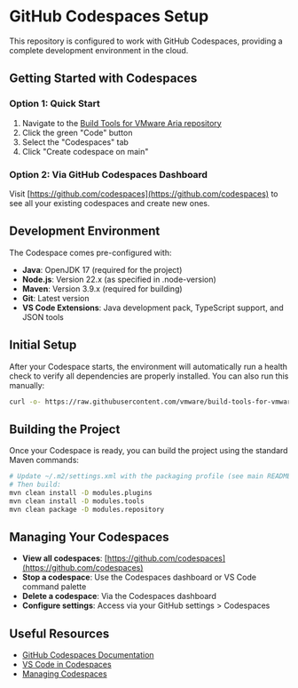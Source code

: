 # GitHub Codespaces Setup

This repository is configured to work with GitHub Codespaces, providing a complete development environment in the cloud.

## Getting Started with Codespaces

### Option 1: Quick Start
1. Navigate to the [Build Tools for VMware Aria repository](https://github.com/vmware/build-tools-for-vmware-aria)
2. Click the green "Code" button
3. Select the "Codespaces" tab
4. Click "Create codespace on main"

### Option 2: Via GitHub Codespaces Dashboard
Visit [https://github.com/codespaces](https://github.com/codespaces) to see all your existing codespaces and create new ones.

## Development Environment

The Codespace comes pre-configured with:
- **Java**: OpenJDK 17 (required for the project)
- **Node.js**: Version 22.x (as specified in .node-version)
- **Maven**: Version 3.9.x (required for building)
- **Git**: Latest version
- **VS Code Extensions**: Java development pack, TypeScript support, and JSON tools

## Initial Setup

After your Codespace starts, the environment will automatically run a health check to verify all dependencies are properly installed. You can also run this manually:

```bash
curl -o- https://raw.githubusercontent.com/vmware/build-tools-for-vmware-aria/main/health.sh | bash
```

## Building the Project

Once your Codespace is ready, you can build the project using the standard Maven commands:

```bash
# Update ~/.m2/settings.xml with the packaging profile (see main README.md)
# Then build:
mvn clean install -D modules.plugins
mvn clean install -D modules.tools
mvn clean package -D modules.repository
```

## Managing Your Codespaces

- **View all codespaces**: [https://github.com/codespaces](https://github.com/codespaces)
- **Stop a codespace**: Use the Codespaces dashboard or VS Code command palette
- **Delete a codespace**: Via the Codespaces dashboard
- **Configure settings**: Access via your GitHub settings > Codespaces

## Useful Resources

- [GitHub Codespaces Documentation](https://docs.github.com/en/codespaces)
- [VS Code in Codespaces](https://docs.github.com/en/codespaces/developing-in-codespaces/using-visual-studio-code-in-a-codespace)
- [Managing Codespaces](https://docs.github.com/en/codespaces/managing-your-codespaces)